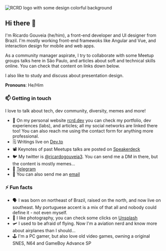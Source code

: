 <img src='https://i.ibb.co/9ryVW79/github-readme-h400.jpg' alt='RCRD logo with some design colorful background' />

## Hi there 👋

I'm Ricardo Gouveia (he/him), a front-end developer and UI designer from Brazil. I'm mostly working front-end framewoks like Angular and Vue, and interaction design for mobile and web apps.

As a community manager aspirate, I try to collaborate with some Meetup groups talks here in São Paulo, and articles about soft and technical skills online. You can check that content on links down below.

I also like to study and discuss about presentation design. 

**Pronouns**: He/Him

### 📫 Getting in touch

I love to talk about tech, dev community, diversity, memes and more! 

- 🔗 On my personal website [rcrd.dev](https://rcrd.dev) you can check my portfolio, dev experiences (labs), and articles; all my social networks are linked there too! You can also reach me using the contact form for anything more professional.
- 🗒 Writings live on [Dev.to](https://dev.to/ricardogouveia3)
- 📽 Keynotes of past Meetups talks are posted on [Speakerdeck](https://speakerdeck.com/ricardogouveia3)
- 🐦 My twitter is [@ricardogouveia3](https://twitter.com/ricardogouveia3). You can send me a DM in there, but the content is mostly memes...
- 💬 [Telegram](https://t.me/ricardogouveia3)
- 📧 You can also send me an [email](mailto:ricardogouveia3_@hotmail.com)

### ⚡ Fun facts

- 🗣 I was born on northeast of Brazil, raised on the north, and now live on southeast. My portuguese accent is a mix of that all and nobody could define it - not even myself.
- 📸 I like photography, you can check some clicks on [Unsplash](https://unsplash.com/@rcrd_landscape)
- 🛩 I used to be afraid of flying. Now I'm a aviation nerd and know more about airplanes than I should...
- 🕹 I'm a PC gamer, but also love old video games, owning a original SNES, N64 and GameBoy Advance SP
